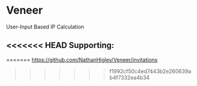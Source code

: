 # Veneer
User-Input Based IP Calculation

<<<<<<< HEAD
Supporting:
 - 
=======
https://github.com/NathanHigley/Veneer/invitations
>>>>>>> f1992cf50c4ed7443b2e260639ab4f7332ea4b34
